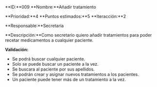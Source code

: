 **ID:**009  **Nombre:**Añadir tratamiento

**Prioridad:**4 **Puntos estimados:**5 **Iteracción:**2

**Responsable:**Secretaría

**Descripción:**Como secretario quiero añadir tratamientos para poder recetar medicamentos a cualquier paciente.

**Validación:**
+  Se podrá buscar cualquier paciente.
+  Solo se puede buscar un paciente a la vez.
+  Se buscara al paciente por sus apellidos.
+  Se podrán crear y asignar nuevos tratamientos a los pacientes.
+  Un paciente puede tener más de un tratamiento a la vez.
